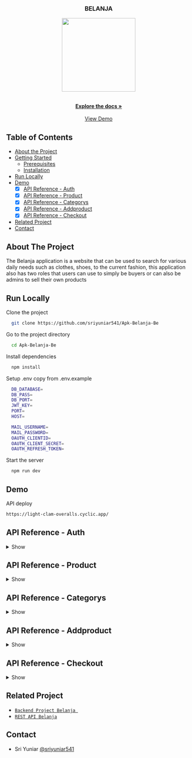 <br />
<p align="center">

  <h3 align="center">BELANJA</h3>
  <p align="center">
    <image align="center" width="200" src='https://res.cloudinary.com/dxrsjyu6o/image/upload/v1675087904/belanja/Group_1159_1_rhys0v.png' />
  </p>

  <p align="center">
    <br />
    <a href="https://github.com/sriyuniar541/Apk-Belanja-Be"><strong>Explore the docs »</strong></a>
    <br />
    <br />
    <a href="https://light-clam-overalls.cyclic.app/">View Demo</a>
  </p>
</p>



## Table of Contents

* [About the Project](#about-the-project)
* [Getting Started](#getting-started)
  * [Prerequisites](#prerequisites)
  * [Installation](#installation)
* [Run Locally](https://github.com/sriyuniar541/Apk-Belanja-Be/edit/master/README.md#run-locally)
* [Demo](https://github.com/sriyuniar541/Apk-Belanja-Be/edit/master/README.md#demo)
  *  [x] [API Reference - Auth](#api-reference---auth)
  *  [x] [API Reference - Product](#api-reference---product)
  *  [x] [API Reference - Categorys](#api-reference---categorys)
  *  [x] [API Reference - Addproduct](#api-reference---addproduct)
  *  [x] [API Reference - Checkout](#api-reference---checkout)
* [Related Project](#related-project)
* [Contact](#contact)

## About The Project

The Belanja application is a website that can be used to search for various daily needs such as clothes, shoes, to the current fashion, this application also has two roles that users can use to simply be buyers or can also be admins to sell their own products

## Run Locally

Clone the project

```bash
  git clone https://github.com/sriyuniar541/Apk-Belanja-Be
```

Go to the project directory

```bash
  cd Apk-Belanja-Be
```

Install dependencies

```bash
  npm install
```

Setup .env copy from .env.example

```bash
  DB_DATABASE=
  DB_PASS=
  DB_PORT=
  JWT_KEY=
  PORT=
  HOST=

  MAIL_USERNAME=
  MAIL_PASSWORD=
  OAUTH_CLIENTID=
  OAUTH_CLIENT_SECRET=
  OAUTH_REFRESH_TOKEN=
```

Start the server

```bash
  npm run dev
```

## Demo

API deploy 

```bash
https://light-clam-overalls.cyclic.app/
```

## API Reference - Auth

<details>
<summary>Show</summary>
<br>

#### Register Toko(Admin)

```
  POST /users/register/toko
```

Field body form

| Field      | Type     | Description                     |
| :--------- | :------- | :------------------------------ |
| `email` | `string` | **Required**. with format email          |
| `fullname`    | `string` | **Required**. fullname |
| `password`    | `string` | **Required**. password |
| `role` | `string` | **Required**. role          |

Response 200

```json
{
  "success": true,
  "statusCode": 200,
  "data": {
    "otp": "069973"
  },
  "message": "register success please check your email to verif"
}
```

#### Register Custommer

```
  POST /users/register/cust
```

Field body form

| Field      | Type     | Description                     |
| :--------- | :------- | :------------------------------ |
| `email` | `string` | **Required**. with format email          |
| `fullname`    | `string` | **Required**. fullname |
| `password`    | `string` | **Required**. password |
| `role` | `string` | **Required**. role          |

Response 200

```json
{
  "success": true,
  "statusCode": 200,
  "data": {
    "otp": "010112"
  },
  "message": "register success please check your email to verif"
}
```

#### Login

```
  POST /users/login
```

Field body form

| Field      | Type     | Description                     |
| :--------- | :------- | :------------------------------ |
| `email`    | `string` | **Required**. with format email |
| `password` | `string` | **Required**. password          |

Response 200

```json
{
  "success": true,
  "statusCode": 200,
  "data": {
    "id": "d73e8a2a-3e66-4f61-b5a5-f80681d7aa0e",
    "email": "sriyuniar866@gmail.com",
    "fullname": "sulistiyawati",
    "role": "toko",
    "adress": "null",
    "photo": "null",
    "gender": "null", 
    "phonenumber": "null",
    "token": "eyJhbGciOiJIUzI1NiIsInR5cCI6IkpXVCJ9.eyJpZCI6ImQ3M2U4YTJhLTNlNjYtNGY2MS1iNWE1LWY4MDY4MWQ3YWEwZSIsImVtYWlsIjoic3JpeXVuaWFyODY2QGdtYWlsLmNvbSIsInJvbGUiOiJ0b2tvIiwiaWF0IjoxNjc1MTI2MTY5LCJleHAiOjE2NzUxMjk3Njl9.hk5BFLO2A8RyeBWP_C8-uGaVHTGHsYF5UT_0QJyt4xk"
  },
  "message": "login succes"
}
```

#### Verification

```
  POST /users/email/otp
```

Field body form

| Field      | Type     | Description                     |
| :--------- | :------- | :------------------------------ |
| `email`    | `string` | **Required**. with format email |
| `otp` | `string` | **Required**. otp          |

Response 200

```json
{
  "success": true,
  "statusCode": 200,
  "data": {},
  "message": "email succes"
}
```

#### Edit profile

```
  PUT /users/:id
```

Field auth

| Field    | Type     | Description                             |
| :------- | :------- | :-------------------------------------- |
| `bearer` | `string` | **Required**. token from response login |

Field body form


| Field      | Type     | Description            |
| :--------- | :------- | :--------------------- |
| `email` | `string` | **Required**. with format email |
| `fullname`     | `string` | **Required**. fullname     |
| `adress`    | `file`   | **Required**. adress    |
| `photo`    | `file`   | **Required**. photo    |
| `gender`    | `file`   | **Required**. gender    |
| `phoneNumber`    | `file`   | **Required**. phoneNumber    |


Response 200

```json
{
  "success": true,
  "statusCode": 200,
  "data": [],
  "message": "update user success"
}
```


#### Get profile By Id

```
  GET /users/get/:id
```

Field auth

| Field    | Type     | Description                             |
| :------- | :------- | :-------------------------------------- |
| `bearer` | `string` | **Required**. token from response login |

Response 200

```json
{
  "success": true,
  "statusCode": 200,
  "data": [
    {
      "id": "d73e8a2a-3e66-4f61-b5a5-f80681d7aa0e",
      "email": "sriyuniar866@gmail.com",
      "password": "$2a$10$bmsk0algTYXSfnvROlON2ekrfeX8EnjrISN8NbuLGUeD2VYxEAhV6",
      "fullname": "sri yuniar",
      "role": "toko",
      "adress": "Ambon-Maluku",
      "photo": "http://localhost:4000/img/photo-1675742627709.png",
      "gender": "perempuan",
      "phonenumber": "undefined",
      "verif": 1,
      "otp": 980052
    }
  ],
  "message": "get user success"
}
```
</details>

## API Reference - Product

<details>
<summary>Show</summary>
<br>

#### Get All Product

```
  Get /product
```

Response 200

```json
{
  "success": true,
  "statusCode": 200,
  "data": [
    {
      "id": 34,
      "name": "Baju-2",
      "stock": 2,
      "price": 26000,
      "categorys": "t_shirt",
      "photo": "http://localhost:4000/img/photo-1669073493825.jpg",
      "active": 1
    },
    {
      "id": 35,
      "name": "Baju-3",
      "stock": 2,
      "price": 26000,
      "categorys": "t_shirt",
      "photo": "http://localhost:4000/img/photo-1669623973940.jpg",
      "active": 1
    },
    {
      "id": 64,
      "name": "baju biru",
      "stock": 9,
      "price": 30000,
      "categorys": "t_shirt",
      "photo": "http://localhost:4000/img/photo-1673942112517.png",
      "active": 1
    },
    {
      "id": 65,
      "name": "baju dua",
      "stock": 7,
      "price": 30000,
      "categorys": "t_shirt",
      "photo": "http://localhost:4000/img/photo-1674466196779.png",
      "active": 1
    },
    {
      "id": 57,
      "name": "baju kulit",
      "stock": 9,
      "price": 30000,
      "categorys": "t_shirt",
      "photo": "http://localhost:4000/img/photo-1673856734730.png",
      "active": 1
    },
    {
      "id": 58,
      "name": "baju musim dingin",
      "stock": 9,
      "price": 30000,
      "categorys": "t_shirt",
      "photo": "http://localhost:4000/img/photo-1674289082157.png",
      "active": 1
    },
    {
      "id": 47,
      "name": "baju tes",
      "stock": 4,
      "price": 2900,
      "categorys": "t_shirt",
      "photo": "http://localhost:4000/img/photo-1673107016791.jpg",
      "active": 1
    },
    {
      "id": 62,
      "name": "baju tes aja",
      "stock": 10,
      "price": 35000,
      "categorys": "t_shirt",
      "photo": "http://localhost:4000/img/photo-1673980498544.png",
      "active": 1
    },
    {
      "id": 67,
      "name": "baju tes baru",
      "stock": 4,
      "price": 35000,
      "categorys": "t_shirt",
      "photo": "http://localhost:4000/img/photo-1674099949882.png",
      "active": 1
    },
    {
      "id": 69,
      "name": "baju tes jual",
      "stock": 9,
      "price": 29000,
      "categorys": "t_shirt",
      "photo": "http://localhost:4000/img/photo-1674347325879.png",
      "active": 1
    },
    {
      "id": 60,
      "name": "Bandung Tas",
      "stock": 9,
      "price": 2900,
      "categorys": "tas",
      "photo": "http://localhost:4000/img/photo-1674368321326.png",
      "active": 1
    },
    {
      "id": 43,
      "name": "celana-1",
      "stock": 3,
      "price": 25000,
      "categorys": "short",
      "photo": "http://localhost:4000/img/photo-1669301795815.jpg",
      "active": 1
    },
    {
      "id": 44,
      "name": "celana-panjang-1",
      "stock": 3,
      "price": 25000,
      "categorys": "pants",
      "photo": "http://localhost:4000/img/photo-1669218944539.jpg",
      "active": 1
    },
    {
      "id": 45,
      "name": "celana-panjang-2",
      "stock": 3,
      "price": 25000,
      "categorys": "pants",
      "photo": "http://localhost:4000/img/photo-1669830459177.jpg",
      "active": 1
    },
    {
      "id": 56,
      "name": "celana baru luar biasa",
      "stock": 4,
      "price": 26000,
      "categorys": "pants",
      "photo": "http://localhost:4000/img/photo-1673733986107.jpg",
      "active": 1
    },
    {
      "id": 36,
      "name": "jacket-1",
      "stock": 3,
      "price": 25000,
      "categorys": "jacket",
      "photo": "http://localhost:4000/img/photo-1669527361734.jpg",
      "active": 1
    },
    {
      "id": 37,
      "name": "jacket-2",
      "stock": 3,
      "price": 25000,
      "categorys": "jacket",
      "photo": "http://localhost:4000/img/photo-1669723477379.jpg",
      "active": 1
    },
    {
      "id": 38,
      "name": "jacket-3",
      "stock": 3,
      "price": 25000,
      "categorys": "jacket",
      "photo": "http://localhost:4000/img/photo-1669824207812.jpg",
      "active": 1
    },
    {
      "id": 39,
      "name": "jacket-4",
      "stock": 3,
      "price": 25000,
      "categorys": "jacket",
      "photo": "http://localhost:4000/img/photo-1669728728302.jpg",
      "active": 1
    },
    {
      "id": 40,
      "name": "sepatu-1",
      "stock": 3,
      "price": 25000,
      "categorys": "soes",
      "photo": "http://localhost:4000/img/photo-1669806080398.png",
      "active": 1
    }
  ],
  "message": "get data success"
}
```

#### Get Product By Id

```
  GET /product/:id
```

Response 200

```json
{
  "success": true,
  "statusCode": 200,
  "data": [
    {
      "id": 34,
      "name": "Baju-2",
      "stock": 2,
      "price": 26000,
      "categorys_id": 1,
      "photo": "http://localhost:4000/img/photo-1669073493825.jpg"
    }
  ],
  "message": "get data success"
}
```

#### Get Product By User_Id
```
  GET /product/user
```
Field auth

| Field   | Type     | Description                            |
| :------ | :------- | :------------------------------------- |
| `bearer` | `string` | **Required**. token from response login        |

Field body params

| Field      | Type     | Description            |
| :--------- | :------- | :--------------------- |
| `id`     | `string` | **Required**. id from req.payload   |

Response 200

```json
{
  "success": true,
  "statusCode": 200,
  "data": [
    {
      "id": 34,
      "name": "Baju-2",
      "stock": 2,
      "price": 26000,
      "categorys_id": 1,
      "photo": "http://localhost:4000/img/photo-1669073493825.jpg"
    }
  ],
  "message": "get data success"
} 
```
#### Delete Product 
```
  DELETE /product/:id
```
Field auth

| Field   | Type     | Description                            |
| :------ | :------- | :------------------------------------- |
| `bearer` | `string` | **Required**. token from response login        |

Field body params

| Field      | Type     | Description            |
| :--------- | :------- | :--------------------- |
| `id`     | `string` | **Required**. id from req.params   |

Response 200

```json
{
  "success": true,
  "statusCode": 200,
  "data": [],
  "message": "delete data sukses"
}   
```

#### Update product 

```
  PUT /product/:id
```
Field auth

| Field   | Type     | Description                            |
| :------ | :------- | :------------------------------------- |
| `bearer` | `string` | **Required**. token from response login        |

Field body form

| Field      | Type     | Description            |
| :--------- | :------- | :--------------------- |
| `name`     | `string` | **Required**. name    |
| `stock`     | `integer` | **Required**. stock    |
| `price`     | `integer` | **Required**. price    |
| `categorys_id`     | `string` | **Required**. categorys_id    |
| `photo`     | `string` | **Required**. photo    |


Response 200

```json
{
  "success": true,
  "statusCode": 200,
  "data": [],
  "message": "update data sukses"
}  
```

#### Insert Product

```
  POST /product
```

Field auth

| Field   | Type     | Description                            |
| :------ | :------- | :------------------------------------- |
| `bearer` | `string` | **Required**. token from response login        |

Field body form

| Field      | Type     | Description            |
| :--------- | :------- | :--------------------- |
| `name`     | `string` | **Required**. name    |
| `stock`     | `integer` | **Required**. stock    |
| `price`     | `integer` | **Required**. price    |
| `categorys_id`     | `string` | **Required**. categorys_id    |
| `photo`     | `string` | **Required**. photo    |


Response 200

```json
{
  "success": true,
  "statusCode": 200,
  "data": [],
  "message": "insert data sukses"
}  
```

#### Update status non active Product

```
  PUT /product/notActive/:id
```

Field auth

| Field   | Type     | Description                            |
| :------ | :------- | :------------------------------------- |
| `bearer` | `string` | **Required**. token from response login        |

Field body form

| Field      | Type     | Description            |
| :--------- | :------- | :--------------------- |
| `id`     | `string` | **Required**. id from req.params    |



Response 200

```json
{
  "success": true,
  "statusCode": 200,
  "data": [],
  "message": "update data sukses"
}
```

#### Update status active Product

```
  PUT /product/active/:id
```

Field auth

| Field   | Type     | Description                            |
| :------ | :------- | :------------------------------------- |
| `bearer` | `string` | **Required**. token from response login        |

Field body form

| Field      | Type     | Description            |
| :--------- | :------- | :--------------------- |
| `id`     | `string` | **Required**. id from req.params    |



Response 200

```json
{
  "success": true,
  "statusCode": 200,
  "data": [],
  "message": "update data sukses"
}
```

</details>

## API Reference - Categorys

<details>
<summary>Show</summary>
<br>

#### Insert Categorys

```
  POST /categorys
```
Field auth

| Field    | Type     | Description                             |
| :------- | :------- | :-------------------------------------- |
| `bearer` | `string` | **Required**. token from response login |

Field body form

| Field      | Type     | Description            |
| :--------- | :------- | :--------------------- |
| `categorys`     | `string` | **Required**. categorys    |

Response 200

```json
{
  "success": true,
  "statusCode": 200,
  "data": [],
  "message": "insert data sukses"
}
```

#### Get all categorys

```
  GET /categorys
```
Response 200

```json
{
  "success": true,
  "statusCode": 200,
  "data": [
    {
      "id": 39,
      "categorys": "kaos"
    },
    {
      "id": 38,
      "categorys": "tes category satu"
    },
    {
      "id": 31,
      "categorys": "tas"
    },
    {
      "id": 5,
      "categorys": "pants"
    },
    {
      "id": 4,
      "categorys": "short"
    },
    {
      "id": 3,
      "categorys": "jacket"
    },
    {
      "id": 2,
      "categorys": "soes"
    },
    {
      "id": 1,
      "categorys": "t_shirt"
    }
  ],
  "message": "get data sukses"
}
```

#### Update category

```
  PUT /categorys/:id
```
Field auth

| Field   | Type     | Description                            |
| :------ | :------- | :------------------------------------- |
| `bearer` | `string` | **Required**. token from response login        |

Field body params

| Field      | Type     | Description            |
| :--------- | :------- | :--------------------- |
| `id`     | `string` | **Required**. id from categorys    |

Response 200

```json
{
  "success": true,
  "statusCode": 200,
  "data": [],
  "message": "update data sukses"
}
```

#### Delete category

```
  DELETE /categorys/:id
```
Field auth

| Field   | Type     | Description                            |
| :------ | :------- | :------------------------------------- |
| `bearer` | `string` | **Required**. token from response login        |

Field body params

| Field      | Type     | Description            |
| :--------- | :------- | :--------------------- |
| `id`     | `string` | **Required**. id from categorys    |

Response 200

```json
{
  "success": true,
  "statusCode": 200,
  "data": [],
  "message": "delete data sukses"
}
```

</details>



## API Reference - Addproduct

<details>
<summary>Show</summary>
<br>

#### Insert AddProduct

```
  POST /addProduct
```
Field auth

| Field    | Type     | Description                             |
| :------- | :------- | :-------------------------------------- |
| `bearer` | `string` | **Required**. token from response login |

Field body form

| Field      | Type     | Description            |
| :--------- | :------- | :--------------------- |
| `products_id`     | `string` | **Required**. products_id    |
| `categorys_id`     | `string` | **Required**. categorys_id    |
| `user_id`     | `string` | **Required**. from req.payload.id    |
| `count`     | `string` | **Required**. count    |

Response 200   

```json
{
  "success": true,
  "statusCode": 200,
  "data": [],
  "message": "insert data sukses"
}
```

#### Get All AddProduct 

```
  GET /addProduct/All
```

Response 200

```json
{
  "success": true,
  "statusCode": 200,
  "data": [
    {
      "id": "8ff84b9e-9e90-46f9-bced-8e1b1ca596ee",
      "products_id": 38,
      "products_name": "jacket-3",
      "products_photo": "http://localhost:4000/img/photo-1669824207812.jpg",
      "products_price": 25000,
      "products_stock": 3,
      "users_toko": "0cf2484e-5638-41d9-887b-1eab61a9518d",
      "categorys": "jacket",
      "categorys_id": 3,
      "user_id": "f9635313-ef6a-4a32-8c99-1ac1d8361a76",
      "user_name": "siti nur",
      "count": 1,
      "status": 1
    },
    {
      "id": "42339235-9aef-402a-b05b-87860fa96189",
      "products_id": 65,
      "products_name": "baju dua",
      "products_photo": "http://localhost:4000/img/photo-1674466196779.png",
      "products_price": 30000,
      "products_stock": 7,
      "users_toko": "8d94ddc6-c777-42f7-a795-8df67323c524",
      "categorys": "t_shirt",
      "categorys_id": 1,
      "user_id": "f9635313-ef6a-4a32-8c99-1ac1d8361a76",
      "user_name": "siti nur",
      "count": 1,
      "status": 1
    },
    {
      "id": "abffebd7-d464-473c-aadd-81468490e290",
      "products_id": 65,
      "products_name": "baju dua",
      "products_photo": "http://localhost:4000/img/photo-1674466196779.png",
      "products_price": 30000,
      "products_stock": 7,
      "users_toko": "8d94ddc6-c777-42f7-a795-8df67323c524",
      "categorys": "t_shirt",
      "categorys_id": 1,
      "user_id": "f9635313-ef6a-4a32-8c99-1ac1d8361a76",
      "user_name": "siti nur",
      "count": 1,
      "status": 1
    },
   

    {
      "id": "562bb75e-03c8-4fe4-95c1-e54afaa25720",
      "products_id": 34,
      "products_name": "Baju-2",
      "products_photo": "http://localhost:4000/img/photo-1669073493825.jpg",
      "products_price": 26000,
      "products_stock": 2,
      "users_toko": null,
      "categorys": "t_shirt",
      "categorys_id": 1,
      "user_id": "f68e2eab-7c88-4c58-bd4f-1972b01f47a1",
      "user_name": "yuyun",
      "count": 1,
      "status": 0
    }
  ],
  "message": "get data success"
}
```

#### Get Addproduct By Id

```
  GET /addProduct/:id
```
Field auth

| Field   | Type     | Description                            |
| :------ | :------- | :------------------------------------- |
| `bearer` | `string` | **Required**. token from response login        |

Field body params

| Field      | Type     | Description            |
| :--------- | :------- | :--------------------- |
| `id`     | `string` | **Required**. id from req.params.id    |

Response 200

```json
{
  "success": true,
  "statusCode": 200,
  "data": [
    {
      "id": "42339235-9aef-402a-b05b-87860fa96189",
      "products_id": 65,
      "products_name": "baju dua",
      "products_photo": "http://localhost:4000/img/photo-1674466196779.png",
      "products_price": 30000,
      "products_stock": 7,
      "users_toko": "8d94ddc6-c777-42f7-a795-8df67323c524",
      "categorys": "t_shirt",
      "categorys_id": 1,
      "user_id": "f9635313-ef6a-4a32-8c99-1ac1d8361a76",
      "user_name": "siti nur",
      "count": 1,
      "status": 1
    }
  ],
  "message": "get data success"
}
```

#### Get Order 

```
  GET /addProduct/order
```
Field auth

| Field   | Type     | Description                            |
| :------ | :------- | :------------------------------------- |
| `bearer` | `string` | **Required**. token from response login        |

Field body params

| Field      | Type     | Description            |
| :--------- | :------- | :--------------------- |
| `search`     | `string` | **Required**. search by products.users_id    |

Response 200

```json
{
  "success": true,
  "statusCode": 200,
  "data": [
    {
      "id": "9e932e63-2fd9-4272-ae54-c52e7685afe5",
      "products_id": 62,
      "products_name": "baju tes aja",
      "products_photo": "http://localhost:4000/img/photo-1673980498544.png",
      "products_price": 35000,
      "products_stock": 10,
      "categorys": "t_shirt",
      "categorys_id": 1,
      "user_id": "5b2d5d1a-5b69-4ce8-91b6-f3e5a6a795bd",
      "user_name": "sulis",
      "users_toko": "b2ba8c32-8567-4b02-92c1-d26f9f7c11f9",
      "count": 1,
      "statusorder": null,
      "status": 1
    },
    {
      "id": "27c05e8b-cce9-4e69-8ccf-626604f8e371",
      "products_id": 64,
      "products_name": "baju biru",
      "products_photo": "http://localhost:4000/img/photo-1673942112517.png",
      "products_price": 30000,
      "products_stock": 9,
      "categorys": "t_shirt",
      "categorys_id": 1,
      "user_id": "5b2d5d1a-5b69-4ce8-91b6-f3e5a6a795bd",
      "user_name": "sulis",
      "users_toko": "b2ba8c32-8567-4b02-92c1-d26f9f7c11f9",
      "count": 1,
      "statusorder": null,
      "status": 1
    },
    {
      "id": "4b14f451-b52d-419b-92ad-72aa54151ebd",
      "products_id": 62,
      "products_name": "baju tes aja",
      "products_photo": "http://localhost:4000/img/photo-1673980498544.png",
      "products_price": 35000,
      "products_stock": 10,
      "categorys": "t_shirt",
      "categorys_id": 1,
      "user_id": "ec82897f-cd8e-41e7-8318-bd6f09778375",
      "user_name": "sri y",
      "users_toko": "b2ba8c32-8567-4b02-92c1-d26f9f7c11f9",
      "count": 1,
      "statusorder": "Delivery",
      "status": 1
    },
    {
      "id": "97f29395-06a6-4019-8c35-c5a78540a1fa",
      "products_id": 64,
      "products_name": "baju biru",
      "products_photo": "http://localhost:4000/img/photo-1673942112517.png",
      "products_price": 30000,
      "products_stock": 9,
      "categorys": "t_shirt",
      "categorys_id": 1,
      "user_id": "2c5ae3a8-b1b3-4652-9bcd-efbbe26f71cd",
      "user_name": "sri costummer 1",
      "users_toko": "b2ba8c32-8567-4b02-92c1-d26f9f7c11f9",
      "count": 1,
      "statusorder": null,
      "status": 1
    }
  ],
  "message": "get data success"
}
```

#### Update status addProduct 

```
  PUT /addProduct/updateStatus
```

Field auth

| Field   | Type     | Description                            |
| :------ | :------- | :------------------------------------- |
| `bearer` | `string` | **Required**. token from response login        |

Response 200

```json
{
  "success": true,
  "statusCode": 200,
  "data": [],
  "message": "update data sukses"
}
```

#### Update status updateDelevery

```
  PUT /addProduct/updateDelevery/:id
```

Field auth

| Field   | Type     | Description                            |
| :------ | :------- | :------------------------------------- |
| `bearer` | `string` | **Required**. token from response login        |

Field body params

| Field      | Type     | Description            |
| :--------- | :------- | :--------------------- |
| `id`     | `string` | **Required**. id from req.params.id    |

Response 200

```json
{
  "success": true,
  "statusCode": 200,
  "data": [],
  "message": "update data sukses"
}
```

#### Delete addProduct

```
  DELETE /addProduct/:id
```

Field auth

| Field   | Type     | Description                            |
| :------ | :------- | :------------------------------------- |
| `bearer` | `string` | **Required**. token from response login        |

Field body params

| Field   | Type     | Description                            |
| :------ | :------- | :------------------------------------- |
| `id` | `string` | **Required**. id from req.prams.id        |

Response 200

```json
{
  "success": true,
  "statusCode": 200,
  "data": [],
  "message": "delete data sukses"
}
```
</details>


## API Reference - Checkout

<details>
<summary>Show</summary>
<br>

#### Get Checkout By User_Id

```
  GET /checkout
```
Field auth

| Field    | Type     | Description                             |
| :------- | :------- | :-------------------------------------- |
| `bearer` | `string` | **Required**. token from response login |

Response 200

```json
{
  "success": true,
  "statusCode": 200,
  "data": [
    {
      "id": "f20b3e5b-977f-45e9-b167-55dca178301a",
      "products_id": 36,
      "products_name": "jacket-1",
      "products_photo": "http://localhost:4000/img/photo-1669527361734.jpg",
      "products_price": 25000,
      "products_stock": 3,
      "user_idtoko": "0cf2484e-5638-41d9-887b-1eab61a9518d",
      "categorys": "t_shirt",
      "user_id": "b2b1a7f1-51d2-4945-8c69-00ea3567e0ad",
      "user_name": "sri yuniar",
      "statuspayment": 0,
      "count": 1,
      "status": null
    },
    {
      "id": "f70a588d-9347-480d-8349-f00b70b96234",
      "products_id": 45,
      "products_name": "celana-panjang-2",
      "products_photo": "http://localhost:4000/img/photo-1669830459177.jpg",
      "products_price": 25000,
      "products_stock": 3,
      "user_idtoko": null,
      "categorys": "pants",
      "user_id": "b2b1a7f1-51d2-4945-8c69-00ea3567e0ad",
      "user_name": "sri yuniar",
      "statuspayment": 0,
      "count": 1,
      "status": null
    }
  ],
  "message": "get data success"
}
```

#### Update Status Payment

```
  PUT /payment/:user_id
```

Field auth

| Field   | Type     | Description                            |
| :------ | :------- | :------------------------------------- |
| `bearer` | `string` | **Required**. token from response login        |

Field body params

| Field   | Type     | Description                            |
| :------ | :------- | :------------------------------------- |
| `user_id` | `string` | **Required**. user_id from req.prams.user_id        |

Response 200

```json
{
  "success": true,
  "statusCode": 200,
  "data": [],
  "message": "update data sukses"
}
```

</details>


## Related Project
* [`Backend Project Belanja `](https://github.com/sriyuniar541/Apk-Belanja-Be)
* [`REST API Belanja`](https://light-clam-overalls.cyclic.app/)

## Contact
  * Sri Yuniar [@sriyuniar541](https://github.com/sriyuniar541)
